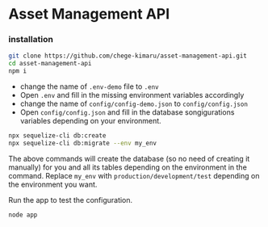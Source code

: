 # Asset Management API
### installation
```sh
git clone https://github.com/chege-kimaru/asset-management-api.git
cd asset-management-api
npm i
```
* change the name of `.env-demo` file to `.env`
* Open `.env` and fill in the missing environment variables accordingly
* change the name of `config/config-demo.json` to `config/config.json`
* Open `config/config.json` and fill in the database songigurations variables depending on your environment.

```sh
npx sequelize-cli db:create
npx sequelize-cli db:migrate --env my_env
```

The above commands will create the database (so no need of creating it manually) for you and all its tables depending on the environment in the command. Replace `my_env` with `production/development/test` depending on the environment you want.

Run the app to test the configuration.
```sh
node app
```
